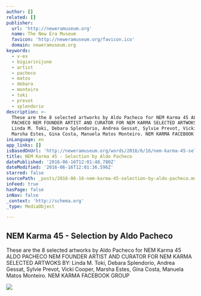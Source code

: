 ```yaml
---
author: []
related: []
publisher:
  url: 'http://neweramuseum.org'
  name: The New Era Museum
  favicon: 'http://neweramuseum.org/favicon.ico'
  domain: neweramuseum.org
keywords:
  - v-ex
  - bigiarinijune
  - artist
  - pacheco
  - matos
  - debara
  - monteiro
  - toki
  - prevot
  - splendorio
description: >-
  These are the 8 selected artworks by Aldo Pacheco for NEM Karma 45 ALDO
  PACHECO NEM FOUNDER ARTIST AND CURATOR FOR NEM KARMA SELECTED ARTWOKS BY:
  Linda M. Toki, Debara Splendorio, Andrea Gessat, Sylvie Prevot, Vicki Cooper,
  Marsha Estes, Gina Costa, Manuela Matos Monteiro. NEM KARMA FACEBOOK GROUP
inLanguage: en
app_links: []
isBasedOnUrl: 'http://neweramuseum.org/words/2016/6/16/nem-karma-45-selection-by-aldo-pacheco'
title: NEM Karma 45 - Selection by Aldo Pacheco
datePublished: '2016-06-16T12:01:48.780Z'
dateModified: '2016-06-16T12:01:36.596Z'
starred: false
sourcePath: _posts/2016-06-16-nem-karma-45-selection-by-aldo-pacheco.md
inFeed: true
hasPage: false
inNav: false
_context: 'http://schema.org'
_type: MediaObject

---
```

<article style=""><h1>NEM Karma 45 - Selection by Aldo Pacheco</h1><p>These are the 8 selected artworks by Aldo Pacheco for NEM Karma 45 ALDO PACHECO NEM FOUNDER ARTIST AND CURATOR FOR NEM KARMA SELECTED ARTWOKS BY: Linda M. Toki, Debara Splendorio, Andrea Gessat, Sylvie Prevot, Vicki Cooper, Marsha Estes, Gina Costa, Manuela Matos Monteiro. NEM KARMA FACEBOOK GROUP</p><img src="http://static1.squarespace.com/static/50e5b834e4b0837383d7bb18/50e5b834e4b0837383d7bb1f/5762869c414fb5a52ec0facc/1466075472676/13432313_10153492937012035_3735811315982376197_n.jpg?format=1000w" /></article>